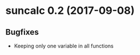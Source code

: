 <!-- Copyright © 2016 RTE Réseau de transport d’électricité --->

# suncalc 0.2 (2017-09-08)

## Bugfixes
* Keeping only one variable in all functions
